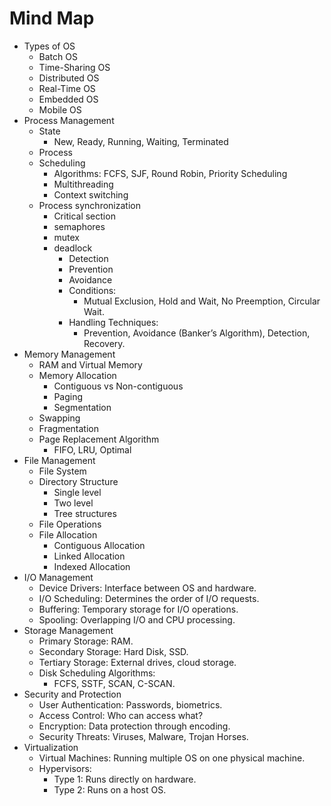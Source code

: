 # Mind Map
- Types of OS
  - Batch OS
  - Time-Sharing OS
  - Distributed OS
  - Real-Time OS
  - Embedded OS
  - Mobile OS
- Process Management
  - State
    - New, Ready, Running, Waiting, Terminated
  - Process
  - Scheduling
    - Algorithms: FCFS, SJF, Round Robin, Priority Scheduling
    - Multithreading
    - Context switching
  - Process synchronization
    - Critical section
    - semaphores
    - mutex
    - deadlock
      - Detection
      - Prevention
      - Avoidance
      - Conditions:
        - Mutual Exclusion, Hold and Wait, No Preemption, Circular Wait.
      - Handling Techniques:
        - Prevention, Avoidance (Banker’s Algorithm), Detection, Recovery.
- Memory Management
  - RAM and Virtual Memory
  - Memory Allocation
    - Contiguous vs Non-contiguous
    - Paging
    - Segmentation
  - Swapping
  - Fragmentation
  - Page Replacement Algorithm
    - FIFO, LRU, Optimal
- File Management
  - File System
  - Directory Structure
    - Single level
    - Two level
    - Tree structures
  - File Operations
  - File Allocation
    - Contiguous Allocation
    - Linked Allocation
    - Indexed Allocation
- I/O Management
  - Device Drivers: Interface between OS and hardware.
  - I/O Scheduling: Determines the order of I/O requests.
  - Buffering: Temporary storage for I/O operations.
  - Spooling: Overlapping I/O and CPU processing.
- Storage Management
  - Primary Storage: RAM.
  - Secondary Storage: Hard Disk, SSD.
  - Tertiary Storage: External drives, cloud storage.
  - Disk Scheduling Algorithms:
    - FCFS, SSTF, SCAN, C-SCAN.
- Security and Protection
  - User Authentication: Passwords, biometrics.
  - Access Control: Who can access what?
  - Encryption: Data protection through encoding.
  - Security Threats: Viruses, Malware, Trojan Horses.
- Virtualization
  - Virtual Machines: Running multiple OS on one physical machine.
  - Hypervisors:
    - Type 1: Runs directly on hardware.
    - Type 2: Runs on a host OS.
